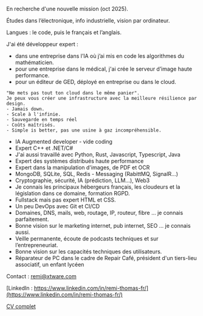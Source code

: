 En recherche d'une nouvelle mission (oct 2025). 

Études dans l’électronique, info industrielle, vision par ordinateur.

Langues : le code, puis le français et l’anglais.

J'ai été développeur expert :
- dans une entreprise dans l’IA où j’ai mis en code les algorithmes du mathématicien.
- pour une entreprise dans le médical, j'ai crée le serveur d’image haute performance.
- pour un éditeur de GED, déployé en entreprise ou dans le cloud.

```
"Ne mets pas tout ton cloud dans le même panier".
Je peux vous créer une infrastructure avec la meilleure résilience par design.
- Jamais down.
- Scale à l'infinie.
- Sauvegarde en temps réel
- Coûts maîtrisés.
- Simple is better, pas une usine à gaz incompréhensible.
```
- IA Augmented developer - vide coding
- Expert C++ et .NET/C#
- J'ai aussi travaillé avec Python, Rust, Javascript, Typescript, Java
- Expert des systèmes distribués haute performance
- Expert dans la manipulation d'images, de PDF et OCR
- MongoDB, SQLite, SQL, Redis - Messaging (RabittMQ, SignalR...)
- Cryptographie, sécurité, IA (prédiction, LLM...), Web3
- Je connais les principaux hébergeurs français, les cloudeurs et la législation dans ce domaine, formation RGPD.
- Fullstack mais pas expert HTML et CSS.
- Un peu DevOps avec Git et CI/CD
- Domaines, DNS, mails, web, routage, IP, routeur, fibre ... je connais parfaitement.
- Bonne vision sur le marketing internet, pub internet, SEO ... je connais aussi.
- Veille permanente, écoute de podcasts techniques et sur l’entrepreneuriat.
- Bonne vision sur les capacités techniques des utilisateurs.
- Réparateur de PC dans le cadre de Repair Café, président d'un tiers-lieu associatif, un enfant lycéen

Contact : remi@xtware.com

[LinkedIn : https://www.linkedin.com/in/remi-thomas-fr/](https://www.linkedin.com/in/remi-thomas-fr/)

[CV complet](https://xtware.com)
  
<!--
**iso8859/iso8859** is a ✨ _special_ ✨ repository because its `README.md` (this file) appears on your GitHub profile.

Here are some ideas to get you started:

- 🔭 I’m currently working on ...
- 🌱 I’m currently learning ...
- 👯 I’m looking to collaborate on ...
- 🤔 I’m looking for help with ...
- 💬 Ask me about ...
- 📫 How to reach me: ...
- 😄 Pronouns: ...
- ⚡ Fun fact: ...
-->
